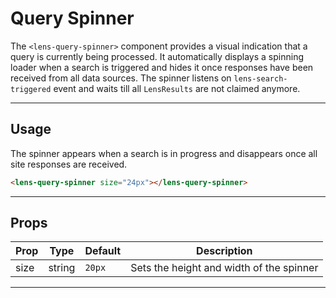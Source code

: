 # Query Spinner

The `<lens-query-spinner>` component provides a visual indication that a query is currently being processed. It automatically displays a spinning loader when a search is triggered and hides it once responses have been received from all data sources. The spinner listens on `lens-search-triggered` event and waits till all `LensResults` are not claimed anymore.

---

## Usage

The spinner appears when a search is in progress and disappears once all site responses are received.

```html
<lens-query-spinner size="24px"></lens-query-spinner>
```

---

## Props

| Prop | Type   | Default | Description                              |
| ---- | ------ | ------- | ---------------------------------------- |
| size | string | `20px`  | Sets the height and width of the spinner |

---
